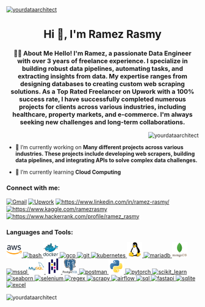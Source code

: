 
<a href="https://yourwebsite.com">
  <img src="https://miro.medium.com/v2/resize:fit:1313/1*ebmDMPXU9xqgwqdob0XbKQ.gif" alt="yourdataarchitect" width="800" height="450">
</a>


<h1 align="center">Hi 👋, I'm Ramez Rasmy</h1>
<h3 align="center">👨‍💻 About Me Hello! I'm Ramez, a passionate Data Engineer with over 3 years of freelance experience. I specialize in building robust data pipelines, automating tasks, and extracting insights from data. My expertise ranges from designing databases to creating custom web scraping solutions. As a Top Rated Freelancer on Upwork with a 100% success rate, I have successfully completed numerous projects for clients across various industries, including healthcare, property markets, and e-commerce. I'm always seeking new challenges and long-term collaborations.</h3>



<p align="right"> <img src="https://img.freepik.com/free-vector/data-processing-concept-illustration_114360-4760.jpg" alt="yourdataarchitect"  width="300" height="300"/> </p>

- 🔭 I’m currently working on **Many different projects across various industries. These projects include developing web scrapers, building data pipelines, and integrating APIs to solve complex data challenges.**

- 🌱 I’m currently learning **Cloud Computing**

<h3 align="left">Connect with me:</h3>
<p align="left">
<a href="ramezrasmy876@gmail.com" target="blank"><img align="center" src="https://static.vecteezy.com/system/resources/previews/022/484/516/large_2x/google-mail-gmail-icon-logo-symbol-free-png.png" alt="Gmail" height="55" width="55" /></a>
<a href="https://www.upwork.com/freelancers/ramezr" target="blank"><img align="center" src="https://logowik.com/content/uploads/images/upwork-icon.jpg" alt="Upwork" height="40" width="55" /></a>
<a href="https://linkedin.com/in/https://www.linkedin.com/in/ramez-rasmy/" target="blank"><img align="center" src="https://raw.githubusercontent.com/rahuldkjain/github-profile-readme-generator/master/src/images/icons/Social/linked-in-alt.svg" alt="https://www.linkedin.com/in/ramez-rasmy/" height="35" width="55" /></a>
<a href="https://kaggle.com/https://www.kaggle.com/ramezrasmy" target="blank"><img align="center" src="https://raw.githubusercontent.com/rahuldkjain/github-profile-readme-generator/master/src/images/icons/Social/kaggle.svg" alt="https://www.kaggle.com/ramezrasmy" height="30" width="40" /></a>
<a href="https://www.hackerrank.com/https://www.hackerrank.com/profile/ramez_rasmy" target="blank"><img align="center" src="https://raw.githubusercontent.com/rahuldkjain/github-profile-readme-generator/master/src/images/icons/Social/hackerrank.svg" alt="https://www.hackerrank.com/profile/ramez_rasmy" height="30" width="40" /></a>
</p>

<h3 align="left">Languages and Tools:</h3>
<p align="left"> <a href="https://aws.amazon.com" target="_blank" rel="noreferrer"> <img src="https://raw.githubusercontent.com/devicons/devicon/master/icons/amazonwebservices/amazonwebservices-original-wordmark.svg" alt="aws" width="40" height="40"/> </a> <a href="https://www.gnu.org/software/bash/" target="_blank" rel="noreferrer"> <img src="https://www.vectorlogo.zone/logos/gnu_bash/gnu_bash-icon.svg" alt="bash" width="40" height="40"/> </a> <a href="https://www.docker.com/" target="_blank" rel="noreferrer"> <img src="https://raw.githubusercontent.com/devicons/devicon/master/icons/docker/docker-original-wordmark.svg" alt="docker" width="40" height="40"/> </a> <a href="https://cloud.google.com" target="_blank" rel="noreferrer"> <img src="https://www.vectorlogo.zone/logos/google_cloud/google_cloud-icon.svg" alt="gcp" width="40" height="40"/> </a> <a href="https://git-scm.com/" target="_blank" rel="noreferrer"> <img src="https://www.vectorlogo.zone/logos/git-scm/git-scm-icon.svg" alt="git" width="40" height="40"/> </a> <a href="https://kubernetes.io" target="_blank" rel="noreferrer"> <img src="https://www.vectorlogo.zone/logos/kubernetes/kubernetes-icon.svg" alt="kubernetes" width="40" height="40"/> </a> <a href="https://www.linux.org/" target="_blank" rel="noreferrer"> <img src="https://raw.githubusercontent.com/devicons/devicon/master/icons/linux/linux-original.svg" alt="linux" width="40" height="40"/> </a> <a href="https://mariadb.org/" target="_blank" rel="noreferrer"> <img src="https://www.vectorlogo.zone/logos/mariadb/mariadb-icon.svg" alt="mariadb" width="40" height="40"/> </a> <a href="https://www.mongodb.com/" target="_blank" rel="noreferrer"> <img src="https://raw.githubusercontent.com/devicons/devicon/master/icons/mongodb/mongodb-original-wordmark.svg" alt="mongodb" width="40" height="40"/> </a> <a href="https://www.microsoft.com/en-us/sql-server" target="_blank" rel="noreferrer"> <img src="https://www.svgrepo.com/show/303229/microsoft-sql-server-logo.svg" alt="mssql" width="40" height="40"/> </a> <a href="https://www.mysql.com/" target="_blank" rel="noreferrer"> <img src="https://raw.githubusercontent.com/devicons/devicon/master/icons/mysql/mysql-original-wordmark.svg" alt="mysql" width="40" height="40"/> </a> <a href="https://pandas.pydata.org/" target="_blank" rel="noreferrer"> <img src="https://raw.githubusercontent.com/devicons/devicon/2ae2a900d2f041da66e950e4d48052658d850630/icons/pandas/pandas-original.svg" alt="pandas" width="40" height="40"/> </a> <a href="https://www.postgresql.org" target="_blank" rel="noreferrer"> <img src="https://raw.githubusercontent.com/devicons/devicon/master/icons/postgresql/postgresql-original-wordmark.svg" alt="postgresql" width="40" height="40"/> </a> <a href="https://postman.com" target="_blank" rel="noreferrer"> <img src="https://www.vectorlogo.zone/logos/getpostman/getpostman-icon.svg" alt="postman" width="40" height="40"/> </a> <a href="https://www.python.org" target="_blank" rel="noreferrer"> <img src="https://raw.githubusercontent.com/devicons/devicon/master/icons/python/python-original.svg" alt="python" width="40" height="40"/> </a> 
<a href="https://pytorch.org/" target="_blank" rel="noreferrer"> <img src="https://www.vectorlogo.zone/logos/pytorch/pytorch-icon.svg" alt="pytorch" width="40" height="40"/> </a> 
<a href="https://scikit-learn.org/" target="_blank" rel="noreferrer"> <img src="https://upload.wikimedia.org/wikipedia/commons/0/05/Scikit_learn_logo_small.svg" alt="scikit_learn" width="40" height="40"/> </a> <a href="https://seaborn.pydata.org/" target="_blank" rel="noreferrer"> <img src="https://seaborn.pydata.org/_images/logo-mark-lightbg.svg" alt="seaborn" width="40" height="40"/> </a> 
<a href="https://www.selenium.dev" target="_blank" rel="noreferrer"> <img src="https://raw.githubusercontent.com/detain/svg-logos/780f25886640cef088af994181646db2f6b1a3f8/svg/selenium-logo.svg" alt="selenium" width="40" height="40"/> </a> 
<a href="" target="_blank" rel="noreferrer"> <img src="https://image.winudf.com/v2/image1/c3BlbmNlcnN0dWRpb3MuY29tLnJlZ2V4YXBwX2ljb25fMTU0MjA5NjMwOV8wMDU/icon.webp?w=280&fakeurl=1&type=.webp" alt="regex" width="40" height="40"/> </a> 
<a href="https://scrapeops.io/python-scrapy-playbook/extensions/" target="_blank" rel="noreferrer"> <img src="https://scrapeops.io/img/sdk-icons/scrapy-logo.png" alt="scrapy" width="40" height="40"/> </a> 
<a href="https://airflow.apache.org/" target="_blank" rel="noreferrer"> <img src="https://astro-provider-logos.s3.us-east-2.amazonaws.com/apache-airflow.png" alt="airflow" width="40" height="40"/> </a> 
<a href="https://www.oracle.com/database/sqldeveloper/" target="_blank" rel="noreferrer"> <img src="https://symbols.getvecta.com/stencil_28/61_sql-database-generic.90b41636a8.svg" alt="sql" width="50" height="40"/> </a> 
<a href="https://fastapi.tiangolo.com/" target="_blank" rel="noreferrer"> <img src="https://cdn.worldvectorlogo.com/logos/fastapi-1.svg" alt="fastapi" width="40" height="40"/> </a> 
<a href="https://www.sqlite.org/" target="_blank" rel="noreferrer"> <img src="https://www.vectorlogo.zone/logos/sqlite/sqlite-icon.svg" alt="sqlite" width="40" height="40"/> </a> 
<a href="" target="_blank" rel="noreferrer"> <img src="https://cdn-icons-png.flaticon.com/512/732/732220.png" alt="excel" width="40" height="40"/> </a></p>

<p><img align="center" src="https://github-readme-stats.vercel.app/api/top-langs?username=yourdataarchitect&show_icons=true&locale=en&layout=compact" alt="yourdataarchitect" /></p>

